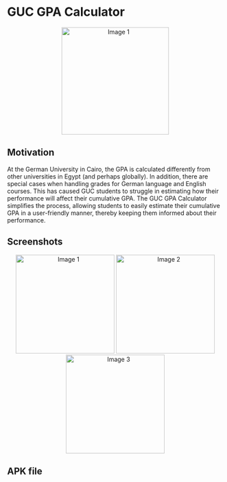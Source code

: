 # GUC GPA Calculator
<div align= "center">
  <img src="https://github.com/ziadsadek999/guc_gpa_calculator/assets/68449722/58bf8f88-c1b8-46da-86ff-e333de8967d3" alt="Image 1" width="250">
</div>

## Motivation
At the German University in Cairo, the GPA is calculated differently from other universities in Egypt (and perhaps globally). In addition, there are special cases when handling grades for German language and English courses. This has caused GUC students to struggle in estimating how their performance will affect their cumulative GPA. The GUC GPA Calculator simplifies the process, allowing students to
easily estimate their cumulative GPA in a user-friendly manner, thereby keeping them informed about their performance.

## Screenshots
<div align= "center">
  <img src="https://github.com/ziadsadek999/guc_gpa_calculator/assets/68449722/8a4f514e-7cb9-41bf-923e-251e71ec4a82" alt="Image 1" width="230">
  <img src="https://github.com/ziadsadek999/guc_gpa_calculator/assets/68449722/c51683c3-5f5d-46c5-8166-ce1a05c186f4" alt="Image 2" width="230">
  <img src="https://github.com/ziadsadek999/guc_gpa_calculator/assets/68449722/cd4e2094-1fc9-4dfd-9dfe-25ba5fa7550c" alt="Image 3" width="230">
</div>

## APK file
